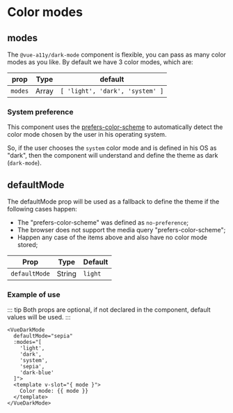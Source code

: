 # Color modes 

## modes

The `@vue-a11y/dark-mode` component is flexible, you can pass as many color modes as you like. By default we have 3 color modes, which are:

| prop       | Type      | default
| ---------- | --------- | ----------------------------------------------------
| `modes`    | Array     | `[ 'light', 'dark', 'system' ]`

### System preference

This component uses the [prefers-color-scheme](https://developer.mozilla.org/en-US/docs/Web/CSS/@media/prefers-color-scheme) to automatically detect the color mode chosen by the user in his operating system.  

So, if the user chooses the `system` color mode and is defined in his OS as "dark", then the component will understand and define the theme as dark (`dark-mode`).

## defaultMode

The defaultMode prop will be used as a fallback to define the theme if the following cases happen:

- The "prefers-color-scheme" was defined as `no-preference`;
- The browser does not support the media query "prefers-color-scheme";
- Happen any case of the items above and also have no color mode stored;

| Prop          | Type      | Default
| ------------- | --------- | ----------------------------------------------------
| `defaultMode` | String    | `light`

### Example of use

::: tip
Both props are optional, if not declared in the component, default values will be used.
:::

```vue
<VueDarkMode 
  defaultMode="sepia"
  :modes="[
    'light',
    'dark',
    'system',
    'sepia',
    'dark-blue'
  ]">
  <template v-slot="{ mode }">
    Color mode: {{ mode }}
  </template>
</VueDarkMode>
```

